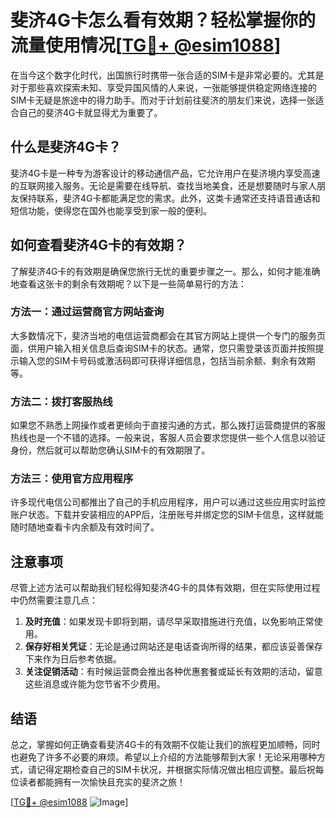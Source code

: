 # 斐济4G卡怎么看有效期？轻松掌握你的流量使用情况[[TG💪+ @esim1088](https://t.me/s/esim1088)]

在当今这个数字化时代，出国旅行时携带一张合适的SIM卡是非常必要的。尤其是对于那些喜欢探索未知、享受异国风情的人来说，一张能够提供稳定网络连接的SIM卡无疑是旅途中的得力助手。而对于计划前往斐济的朋友们来说，选择一张适合自己的斐济4G卡就显得尤为重要了。

## 什么是斐济4G卡？

斐济4G卡是一种专为游客设计的移动通信产品，它允许用户在斐济境内享受高速的互联网接入服务。无论是需要在线导航、查找当地美食，还是想要随时与家人朋友保持联系，斐济4G卡都能满足您的需求。此外，这类卡通常还支持语音通话和短信功能，使得您在国外也能享受到家一般的便利。

## 如何查看斐济4G卡的有效期？

了解斐济4G卡的有效期是确保您旅行无忧的重要步骤之一。那么，如何才能准确地查看这张卡的剩余有效期呢？以下是一些简单易行的方法：

### 方法一：通过运营商官方网站查询

大多数情况下，斐济当地的电信运营商都会在其官方网站上提供一个专门的服务页面，供用户输入相关信息后查询SIM卡的状态。通常，您只需登录该页面并按照提示输入您的SIM卡号码或激活码即可获得详细信息，包括当前余额、剩余有效期等。

### 方法二：拨打客服热线

如果您不熟悉上网操作或者更倾向于直接沟通的方式，那么拨打运营商提供的客服热线也是一个不错的选择。一般来说，客服人员会要求您提供一些个人信息以验证身份，然后就可以帮助您确认SIM卡的有效期限了。

### 方法三：使用官方应用程序

许多现代电信公司都推出了自己的手机应用程序，用户可以通过这些应用实时监控账户状态。下载并安装相应的APP后，注册账号并绑定您的SIM卡信息，这样就能随时随地查看卡内余额及有效时间了。

## 注意事项

尽管上述方法可以帮助我们轻松得知斐济4G卡的具体有效期，但在实际使用过程中仍然需要注意几点：

1. **及时充值**：如果发现卡即将到期，请尽早采取措施进行充值，以免影响正常使用。
2. **保存好相关凭证**：无论是通过网站还是电话查询所得的结果，都应该妥善保存下来作为日后参考依据。
3. **关注促销活动**：有时候运营商会推出各种优惠套餐或延长有效期的活动，留意这些消息或许能为您节省不少费用。

## 结语

总之，掌握如何正确查看斐济4G卡的有效期不仅能让我们的旅程更加顺畅，同时也避免了许多不必要的麻烦。希望以上介绍的方法能够帮到大家！无论采用哪种方式，请记得定期检查自己的SIM卡状况，并根据实际情况做出相应调整。最后祝每位读者都能拥有一次愉快且充实的斐济之旅！

[[TG💪+ @esim1088](https://t.me/s/esim1088) ![Image](https://i.postimg.cc/4NQfJmqS/Snipaste-2025-05-13-00-14-12.png)]